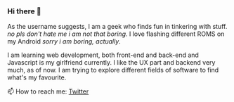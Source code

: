 ### Hi there 👋

<!--
**geeqib23/geeqib23** is a ✨ _special_ ✨ repository because its `README.md` (this file) appears on your GitHub profile.
-->

As the username suggests, I am a geek who finds fun in tinkering with stuff. *no pls don't hate me i am not that boring*.
I love flashing different ROMS on my Android *sorry i am boring, actually*.

I am learning web development, both front-end and back-end and Javascript is my girlfriend currently. I like the UX part and backend very much, as of now. I am trying to explore different fields of software to find what's my favourite.

📫 How to reach me: [Twitter](https://twitter.com/geeqib)


